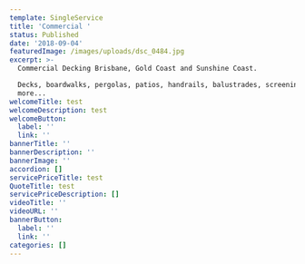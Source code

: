 ```yaml
---
template: SingleService
title: 'Commercial '
status: Published
date: '2018-09-04'
featuredImage: /images/uploads/dsc_0484.jpg
excerpt: >-
  Commercial Decking Brisbane, Gold Coast and Sunshine Coast.

  Decks, boardwalks, pergolas, patios, handrails, balustrades, screening and
  more...
welcomeTitle: test
welcomeDescription: test
welcomeButton:
  label: ''
  link: ''
bannerTitle: ''
bannerDescription: ''
bannerImage: ''
accordion: []
servicePriceTitle: test
QuoteTitle: test
servicePriceDescription: []
videoTitle: ''
videoURL: ''
bannerButton:
  label: ''
  link: ''
categories: []
---
```


